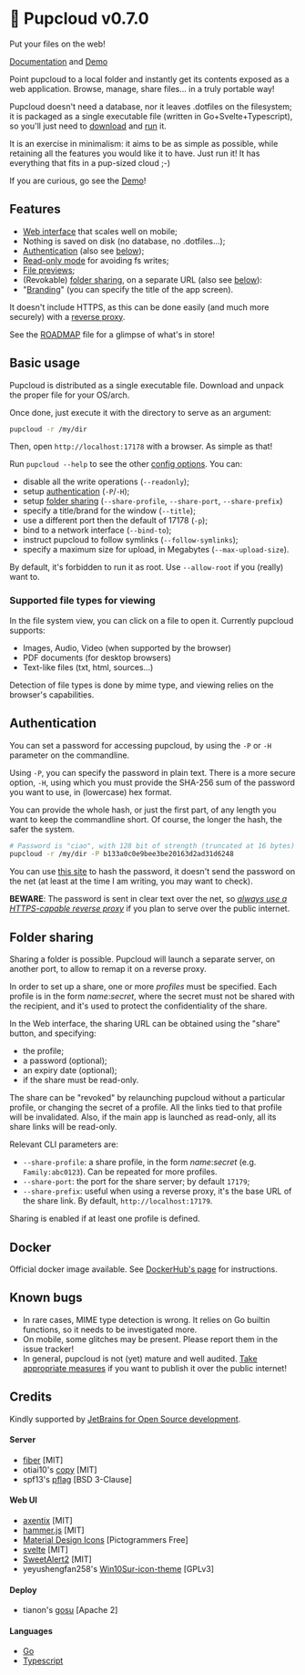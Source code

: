 # 🐶 Pupcloud v0.7.0

Put your files on the web!

[Documentation](https://germ.gitbook.io/pupcloud/) and [Demo](https://pupcloud.vercel.app/)

Point pupcloud to a local folder and instantly get its contents exposed as a web application. Browse, manage, share
files... in a truly portable way!

Pupcloud doesn't need a database, nor it leaves .dotfiles on the filesystem; it is packaged as a single executable
file (written in Go+Svelte+Typescript), so you'll just need
to [download](https://germ.gitbook.io/pupcloud/guides/installation-and-building)
and [run](https://germ.gitbook.io/pupcloud/guides/running-pupcloud) it.

It is an exercise in minimalism: it aims to be as simple as possible, while retaining all the features you would like it
to have. Just run it! It has everything that fits in a pup-sized cloud ;-)

If you are curious, go see the [Demo](https://pupcloud.vercel.app/)!

## Features

- [Web interface](https://germ.gitbook.io/pupcloud/guides/basic-usage) that scales well on mobile;
- Nothing is saved on disk (no database, no .dotfiles...);
- [Authentication](https://germ.gitbook.io/pupcloud/guides/authentication) (also see [below](#auth));
- [Read-only mode](https://germ.gitbook.io/pupcloud/guides/running-pupcloud) for avoiding fs writes;
- [File previews](https://germ.gitbook.io/pupcloud/guides/basic-usage#preview-screen);
- (Revokable) [folder sharing](https://germ.gitbook.io/pupcloud/guides/sharing-a-folder), on a separate URL (also
  see [below](#sharing)):
- "[Branding](https://germ.gitbook.io/pupcloud/guides/running-pupcloud)" (you can specify the title of the app screen).

It doesn't include HTTPS, as this can be done easily (and much more securely) with
a [reverse proxy](https://germ.gitbook.io/pupcloud/guides/reverse-proxy).

See the [ROADMAP](ROADMAP.md) file for a glimpse of what's in store!

## Basic usage

Pupcloud is distributed as a single executable file. Download and unpack the proper file for your OS/arch.

Once done, just execute it with the directory to serve as an argument:

```bash
pupcloud -r /my/dir
```

Then, open `http://localhost:17178` with a browser. As simple as that!

Run `pupcloud --help` to see the other [config options](https://germ.gitbook.io/pupcloud/guides/running-pupcloud). You
can:

- disable all the write operations (`--readonly`);
- setup [authentication](#auth) (`-P`/`-H`);
- setup [folder sharing](#sharing) (`--share-profile`, `--share-port`, `--share-prefix`)
- specify a title/brand for the window (`--title`);
- use a different port then the default of 17178 (`-p`);
- bind to a network interface (`--bind-to`);
- instruct pupcloud to follow symlinks (`--follow-symlinks`);
- specify a maximum size for upload, in Megabytes (`--max-upload-size`).

By default, it's forbidden to run it as root. Use `--allow-root` if you (really) want to.

### Supported file types for viewing

In the file system view, you can click on a file to open it. Currently pupcloud supports:

- Images, Audio, Video (when supported by the browser)
- PDF documents (for desktop browsers)
- Text-like files (txt, html, sources...)

Detection of file types is done by mime type, and viewing relies on the browser's capabilities.

## <a name="auth"></a>Authentication

You can set a password for accessing pupcloud, by using the `-P` or `-H` parameter on the commandline.

Using `-P`, you can specify the password in plain text. There is a more secure option, `-H`, using which you must
provide the SHA-256 sum of the password you want to use, in (lowercase) hex format.

You can provide the whole hash, or just the first part, of any length you want to keep the commandline short. Of course,
the longer the hash, the safer the system.

```bash
# Password is "ciao", with 128 bit of strength (truncated at 16 bytes)
pupcloud -r /my/dir -P b133a0c0e9bee3be20163d2ad31d6248
```

You can use [this site](https://emn178.github.io/online-tools/sha256.html) to hash the password, it doesn't send the
password on the net (at least at the time I am writing, you may want to check).

**BEWARE**: The password is sent in clear text over the net,
so *[always use a HTTPS-capable reverse proxy](https://germ.gitbook.io/pupcloud/guides/reverse-proxy)* if you plan to
serve over the public internet.

## <a name="sharing"></a>Folder sharing

Sharing a folder is possible. Pupcloud will launch a separate server, on another port, to allow to remap it on a reverse
proxy.

In order to set up a share, one or more *profiles* must be specified. Each profile is in the form *name*:*secret*, where
the secret must not be shared with the recipient, and it's used to protect the confidentiality of the share.

In the Web interface, the sharing URL can be obtained using the "share" button, and specifying:

- the profile;
- a password (optional);
- an expiry date (optional);
- if the share must be read-only.

The share can be "revoked" by relaunching pupcloud without a particular profile, or changing the secret of a profile.
All the links tied to that profile will be invalidated. Also, if the main app is launched as read-only, all its share
links will be read-only.

Relevant CLI parameters are:

- `--share-profile`: a share profile, in the form *name*:*secret* (e.g. `Family:abc0123`). Can be repeated for more
  profiles.
- `--share-port`: the port for the share server; by default `17179`;
- `--share-prefix`: useful when using a reverse proxy, it's the base URL of the share link. By
  default, `http://localhost:17179`.

Sharing is enabled if at least one profile is defined.

## Docker

Official docker image available. See [DockerHub's page](https://hub.docker.com/r/germanorizzo/pupcloud) for
instructions.

## Known bugs

- In rare cases, MIME type detection is wrong. It relies on Go builtin functions, so it needs to be investigated more.
- On mobile, some glitches may be present. Please report them in the issue tracker!
- In general, pupcloud is not (yet) mature and well
  audited. [Take appropriate measures](https://app.gitbook.com/s/BIkxAX0ktzzPPM6PIcMj/security) if you want to publish
  it over the public internet!

## Credits

Kindly supported by [JetBrains for Open Source development](https://jb.gg/OpenSourceSupport).

#### Server

- [fiber](https://gofiber.io/) [MIT]
- otiai10's [copy](https://github.com/otiai10/copy) [MIT]
- spf13's [pflag](https://github.com/spf13/pflag) [BSD 3-Clause]

#### Web UI

- [axentix](https://useaxentix.com/) [MIT]
- [hammer.js](https://github.com/hammerjs/hammer.js) [MIT]
- [Material Design Icons](https://materialdesignicons.com/) [Pictogrammers Free]
- [svelte](https://svelte.dev/) [MIT]
- [SweetAlert2](https://github.com/sweetalert2/sweetalert2) [MIT]
- yeyushengfan258's
  [Win10Sur-icon-theme](https://github.com/yeyushengfan258/Win10Sur-icon-theme) [GPLv3]

#### Deploy

- tianon's [gosu](https://github.com/tianon/gosu/) [Apache 2]

#### Languages

- [Go](https://go.dev)
- [Typescript](https://www.typescriptlang.org)
